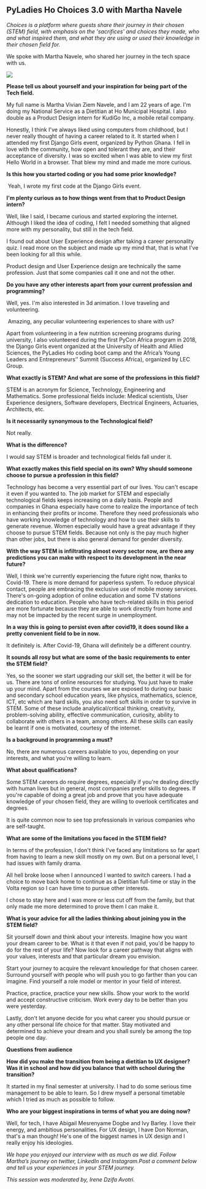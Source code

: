 ## PyLadies Ho Choices 3.0 with Martha Navele

_Choices is a platform where guests share their journey in their chosen (STEM) field, with emphasis on the 'sacrifices' and choices they made, who and what inspired them, and what they are using or used their knowledge in their chosen field for._  
  
We spoke with Martha Navele, who shared her journey in the tech space with us.  

![](https://lh6.googleusercontent.com/jfJRQCknY16irMaKbXzRWYYw02exKGLzq0KTuYsdDVTJL6GexGeEvGxQ8pJabMu8709DZ7ZIB6wwiWOdPyt5XeebwILglaAfBKDtAxER8sLIa0PVGEWz_h0LBnKW8hNDdLCaPmHKAvW9MAqBXQ)

**Please tell us about yourself and your inspiration for being part of the Tech field.**

My full name is Martha Vivian Ziem Navele, and I am 22 years of age. I'm doing my National Service as a Dietitian at Ho Municipal Hospital. I also double as a Product Design intern for KudiGo Inc, a mobile retail company.

Honestly, I think I've always liked using computers from childhood, but I never really thought of having a career related to it. It started when I attended my first Django Girls event, organized by Python Ghana. I fell in love with the community, how open and tolerant they are, and their acceptance of diversity. I was so excited when I was able to view my first Hello World in a browser. That blew my mind and made me more curious.

**Is this how you started coding or you had some prior knowledge?**

 Yeah, I wrote my first code at the Django Girls event.

**I'm plenty curious as to how things went from that to Product Design intern?**

Well, like I said, I became curious and started exploring the internet. Although I liked the idea of coding, I felt I needed something that aligned more with my personality, but still in the tech field. 

I found out about User Experience design after taking a career personality quiz. I read more on the subject and made up my mind that, that is what I've been looking for all this while.

Product design and User Experience design are technically the same profession. Just that some companies call it one and not the other.

**Do you have any other interests apart from your current profession and programming?**

Well, yes. I'm also interested in 3d animation. I love traveling and volunteering.

 Amazing, any peculiar volunteering experiences to share with us?

Apart from volunteering in a few nutrition screening programs during university, I also volunteered during the first PyCon Africa program in 2018, the Django Girls event organized at the University of Health and Allied Sciences, the PyLadies Ho coding boot camp and the Africa’s Young Leaders and Entrepreneurs’’ Summit (Success Africa), organized by LEC Group.

**What exactly is STEM? And what are some of the professions in this field?**

STEM is an acronym for Science, Technology, Engineering and Mathematics. Some professional fields include: Medical scientists, User Experience designers, Software developers, Electrical Engineers, Actuaries, Architects, etc.

**Is it necessarily synonymous to the Technological field?**

Not really.

**What is the difference?**

I would say STEM is broader and technological fields fall under it.

**What exactly makes this field special on its own? Why should someone choose to pursue a profession in this field?**

Technology has become a very essential part of our lives. You can't escape it even if you wanted to. The job market for STEM and especially technological fields keeps increasing on a daily basis. People and companies in Ghana especially have come to realize the importance of tech in enhancing their profits or income. Therefore they need professionals who have working knowledge of technology and how to use their skills to generate revenue. Women especially would have a great advantage if they choose to pursue STEM fields. Because not only is the pay much higher than other jobs, but there is also general demand for gender diversity.

**With the way STEM is infiltrating almost every sector now, are there any predictions you can make with respect to its development in the near future?**

Well, I think we're currently experiencing the future right now, thanks to Covid-19. There is more demand for paperless system. To reduce physical contact, people are embracing the exclusive use of mobile money services. There's on-going adoption of online education and some TV stations dedication to education. People who have tech-related skills in this period are more fortunate because they are able to work directly from home and may not be impacted by the recent surge in unemployment.

**In a way this is going to persist even after covid19, it does sound like a pretty convenient field to be in now.**

It definitely is. After Covid-19, Ghana will definitely be a different country.

**It sounds all rosy but what are some of the basic requirements to enter the STEM field?**

Yes, so the sooner we start upgrading our skill set, the better it will be for us. There are tons of online resources for studying. You just have to make up your mind. Apart from the courses we are exposed to during our basic and secondary school education years, like physics, mathematics, science, ICT, etc which are hard skills, you also need soft skills in order to survive in STEM. Some of these include analytical/critical thinking, creativity, problem-solving ability, effective communication, curiosity, ability to collaborate with others in a team, among others. All these skills can easily be learnt if one is motivated, courtesy of the internet.

**Is a background in programming a must?**

No, there are numerous careers available to you, depending on your interests, and what you're willing to learn.

**What about qualifications?**

Some STEM careers do require degrees, especially if you're dealing directly with human lives but in general, most companies prefer skills to degrees. If you're capable of doing a great job and prove that you have adequate knowledge of your chosen field, they are willing to overlook certificates and degrees.

It is quite common now to see top professionals in various companies who are self-taught.

**What are some of the limitations you faced in the STEM field?**

In terms of the profession, I don't think I've faced any limitations so far apart from having to learn a new skill mostly on my own. But on a personal level, I had issues with family drama.

All hell broke loose when I announced I wanted to switch careers. I had a choice to move back home to continue as a Dietitian full-time or stay in the Volta region so I can have time to pursue other interests.

I chose to stay here and I was more or less cut off from the family, but that only made me more determined to prove them I can make it.

**What is your advice for all the ladies thinking about joining you in the STEM field?**

Sit yourself down and think about your interests. Imagine how you want your dream career to be. What is it that even if not paid, you'd be happy to do for the rest of your life? Now look for a career pathway that aligns with your values, interests and that particular dream you envision. 

Start your journey to acquire the relevant knowledge for that chosen career. Surround yourself with people who will push you to go farther than you can imagine. Find yourself a role model or mentor in your field of interest.

Practice, practice, practice your new skills. Show your work to the world and accept constructive criticism. Work every day to be better than you were yesterday.

Lastly, don't let anyone decide for you what career you should pursue or any other personal life choice for that matter. Stay motivated and determined to achieve your dream and you shall surely be among the top people one day.

**Questions from audience**

**How did you make the transition from being a dietitian to UX designer? Was it in school and how did you balance that with school during the transition?**

It started in my final semester at university. I had to do some serious time management to be able to learn. So I drew myself a personal timetable which I tried as much as possible to follow.

**Who are your biggest inspirations in terms of what you are doing now?** 

Well, for tech, I have Abigail Mesrenyame Dogbe and Ivy Barley. I love their energy, and ambitious personalities. For UX design, I have Don Norman, that's a man though! He's one of the biggest names in UX design and I really enjoy his ideologies.

_We hope you enjoyed our interview with as much as we did. Follow Martha’s journey on twitter, LinkedIn and Instagram.Post a comment below and tell us your experiences in your STEM journey._

_This session was moderated by, Irene Dzifa Avotri._